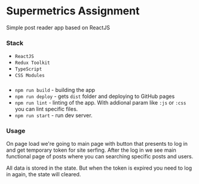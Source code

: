 # Supermetrics Assignment

Simple post reader app based on ReactJS

### Stack

- `ReactJS`
- `Redux Toolkit`
- `TypeScript`
- `CSS Modules`

### 

- `npm run build` - building the app
- `npm run deploy` - gets `dist` folder and deploying to GitHub pages
- `npm run lint` - linting of the app. With addional param like `:js` or `:css` you can lint specific files.
- `npm run start` - run dev server.

### Usage

On page load we're going to main page with button that presents to log in and get temporary token for site serfing.
After the log in we see main functional page of posts where you can searching specific posts and users.

All data is stored in the state. But when the token is expired you need to log in again, the state will cleared.
